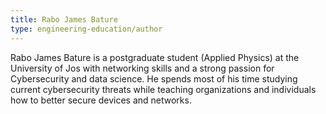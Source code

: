 ```yaml
---
title: Rabo James Bature
type: engineering-education/author
---
```

Rabo James Bature is a postgraduate student (Applied Physics) at the University of Jos with networking skills and a strong passion for Cybersecurity and data science. He spends most of his time studying current cybersecurity threats while teaching organizations and individuals how to better secure devices and networks.
